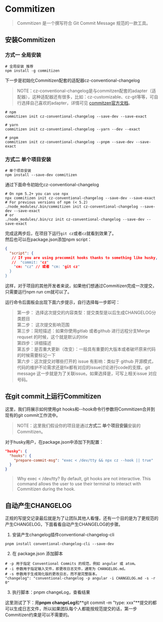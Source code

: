 # Commitizen

> Commitizen 是一个撰写符合 Git Commit Message 规范的一款工具。

## 安装Commitizen

### 方式一 全局安装

```shell
# 全局安装 推荐
npm install -g commitizen
```

下一步是初始化Commitizen配套的适配器cz-conventional-changelog

> NOTE：cz-conventional-changelog是与commitzen配套的adapter（适配器），这种适配器还有很多，比如：cz-customizable、cz-git等等，可自行选择自己喜欢的adapter，详情可见 [commitzen官方文档](https://www.npmjs.com/package/commitizen)。

```shell
# npm
commitizen init cz-conventional-changelog --save-dev --save-exact

# yarn
commitizen init cz-conventional-changelog --yarn --dev --exact

# pnpm
commitizen init cz-conventional-changelog --pnpm --save-dev --save-exact
```

### 方式二 单个项目安装

```shell
# 单个项目安装
npm install --save-dev commitizen
```

通过下面命令初始化cz-conventional-changelog

```shell
# On npm 5.2+ you can use npx
npx commitizen init cz-conventional-changelog --save-dev --save-exact
# For previous versions of npm (< 5.2)
./node_modules/.bin/commitizen init cz-conventional-changelog --save-dev --save-exact
# or
./node_modules/.bin/cz init cz-conventional-changelog --save-dev --save-exact
```

完成这两步后，在项目下运行`git cz`或者`cz`就看到效果了。  
然后也可以在package.json添加npm script：

```json
{
  "script": {
   // If you are using precommit hooks thanks to something like husky, you will need to name your script something other than "commit" (e.g. "cm": "cz").
   //  "commit: "cz"
    "cm: "cz" // 或者 "cm: "git cz"
  }
}
```

这样，对于项目的其他开发者来说，如果他们想通过Commitizen完成一次提交，只需要运行npm run cm就可以了。

运行命令后面板会出现下面六步提示，自行选择每一步即可：

> 第一步： 选择这次提交的内容类型：提交类型是以后生成CHANGELOG分类题目  
> 第二步： 这次提交影响范围  
> 第三步：简短描述：如果你使用gitlab 或者github 进行远程分支Merge requset 的时候，这个就是默认的title  
> 第四步：详细描述  
> 第五步：是否重大更新（改变）：一般具有重要的大版本或者破坏原来代码的时候需要标记一下  
> 第六步：这次提交对哪些打开的 issue 有影响：类似于 github 开源模式，代码的维护不论需求还是fix都有对应的issue讨论进行code的支撑。git message 这一步就是为了关联issue。如果选择是，可写上相关issue 对应号码。

## 在git commit上运行Commitizen

这里，我们将展示如何使用git hooks和--hook命令行参数将Commitizen合并到现有的git commit工作流中。

> NOTE：这里我们假设你的项目是通过**方式二 单个项目安装**安装的Commitizen。

对于husky用户，在package.json中添加下列配置：

```json
"husky": {
  "hooks": {
    "prepare-commit-msg": "exec < /dev/tty && npx cz --hook || true"
  }
}
```

> Why exec < /dev/tty? By default, git hooks are not interactive. This command allows the user to use their terminal to interact with Commitizen during the hook.

## 自动产生CHANGELOG

正规的写提交记录最后就是为了让团队其他人看懂，还有一个目的是为了更规范的产生CHANGELOG，下面看看自动产生CHANGELOG的步骤。

1. 安装产生changelog插件conventional-changelog-cli

```shell
pnpm install conventional-changelog-cli --save-dev
```

2. 在 package.json 添加脚本

```shell
# -p 用于指定 Conventional Commits 的规范，例如 angular 或 atom。
# -i 参数用于指定输入文件，即更改日志文件，通常为 CHANGELOG.md。
# -s 参数用于生成简化版的更改日志，而不是完整版本。
"changelog": "conventional-changelog -p angular -i CHANGELOG.md -s -r 0"
```

3. 执行脚本：pnpm changeLog，查看结果

这里测试了下：用**pnpm changeLog**和**git commit -m "type: xxx"**提交的都可以生成日志文件，所以如果团队每个人都能按规范提交的话，第一步Commitizen约束是可以不需要的。
